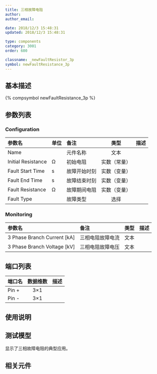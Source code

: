 ```yaml
---
title: 三相故障电阻
author: 
author_email:

date: 2018/12/3 15:48:31
updated: 2018/12/3 15:48:31

type: components
category: 3001
order: 600

classname: _newFaultResistor_3p
symbol: newFaultResistance_3p
---
```

## 基本描述
{% compsymbol newFaultResistance_3p %}

## 参数列表
### Configuration
| 参数名 | 单位 | 备注 | 类型 | 描述 |
| :--- | :--- | :--- | :--: | :--- |
| Name |  | 元件名称 | 文本 |  |
| Initial Resistance | Ω | 初始电阻 | 实数（常量） |  |
| Fault Start Time | s | 故障开始时刻 | 实数（变量） |  |
| Fault End Time | s | 故障结束时刻 | 实数（变量） |  |
| Fault Resistance | Ω | 故障期间电阻 | 实数（变量） |  |
| Fault Type |  | 故障类型 | 选择 |  |

### Monitoring
| 参数名 | 备注 | 类型 | 描述 |
| :--- | :--- | :--: | :--- |
| 3 Phase Branch Current \[kA\] | 三相电阻故障电流 | 文本 |  |
| 3 Phase Branch Voltage \[kV\] | 三相电阻故障电压 | 文本 |  |


## 端口列表

| 端口名 | 数据维数 | 描述 |
| :--- | :--:  | :--- |
| Pin + | 3×1 | |                   
| Pin - | 3×1 | |                   

## 使用说明


## 测试模型
[<test name>](<test link>)显示了三相故障电阻的典型应用。

## 相关元件


